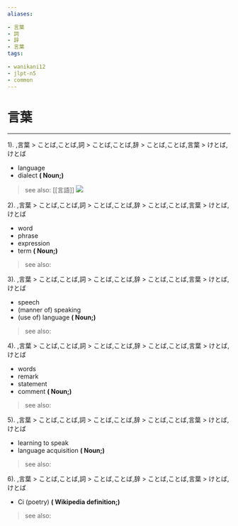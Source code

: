 ```yaml
---
aliases:
    
- 言葉
- 詞
- 辞
- 言葉
tags:
    
- wanikani12
- jlpt-n5
- common
---
```


# 言葉
---
1).
,言葉 > ことば,ことば,詞 > ことば,ことば,辞 > ことば,ことば,言葉 > けとば,けとば

- language
- dialect
**( Noun;)**
> see also:  [[言語]]
![](https://i0.wp.com/www.sciencenews.org/wp-content/uploads/2023/03/032723_ec_language-brain-differences_feat.jpg)

2).
,言葉 > ことば,ことば,詞 > ことば,ことば,辞 > ことば,ことば,言葉 > けとば,けとば

- word
- phrase
- expression
- term
**( Noun;)**
> see also: 
            
3).
,言葉 > ことば,ことば,詞 > ことば,ことば,辞 > ことば,ことば,言葉 > けとば,けとば

- speech
- (manner of) speaking
- (use of) language
**( Noun;)**
> see also: 
            
4).
,言葉 > ことば,ことば,詞 > ことば,ことば,辞 > ことば,ことば,言葉 > けとば,けとば

- words
- remark
- statement
- comment
**( Noun;)**
> see also: 
            
5).
,言葉 > ことば,ことば,詞 > ことば,ことば,辞 > ことば,ことば,言葉 > けとば,けとば

- learning to speak
- language acquisition
**( Noun;)**
> see also: 
            
6).
,言葉 > ことば,ことば,詞 > ことば,ことば,辞 > ことば,ことば,言葉 > けとば,けとば

- Ci (poetry)
**( Wikipedia definition;)**
> see also: 
            